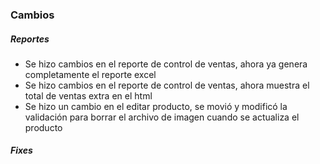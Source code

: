 <h3>Cambios</h3>
<h5>Reportes</h5>
<ul>
    <li>Se hizo cambios en el reporte de control de ventas, ahora ya genera completamente el reporte excel</li>
    <li>Se hizo cambios en el reporte de control de ventas, ahora muestra el total de ventas extra en el html</li>
    <li>Se hizo un cambio en el editar producto, se movió y modificó la validación para borrar el archivo de imagen cuando se actualiza el producto</li>
</ul>

<h5>Fixes</h5>
<ul>

</ul>